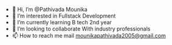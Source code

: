 - 👋 Hi, I’m @Pathivada Mounika
- 👀 I’m interested in Fullstack Development
- 🌱 I’m currently learning B tech 2nd year
- 💞️ I’m looking to collaborate With industry professionals
- 📫 How to reach me mail mounikapathivada2005@gmail.com

<!---
PathivadaMounika/PathivadaMounika is a ✨ special ✨ repository because its `README.md` (this file) appears on your GitHub profile.
You can click the Preview link to take a look at your changes.
--->
